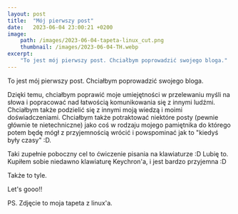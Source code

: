 ```yaml
---
layout: post
title:  "Mój pierwszy post"
date:   2023-06-04 23:00:21 +0200
image:
    path: /images/2023-06-04-tapeta-linux_cut.png
    thumbnail: /images/2023-06-04-TH.webp
excerpt:
    "To jest mój pierwszy post. Chciałbym poprowadzić swojego bloga."
---
```


To jest mój pierwszy post. Chciałbym poprowadzić swojego bloga.

Dzięki temu, chciałbym poprawić moje umiejętności w przelewaniu myśli na słowa i popracować nad łatwością komunikowania się z innymi ludźmi. Chciałbym także podzielić się z innymi moją wiedzą i moimi doświadczeniami. Chciałbym także potraktować niektóre posty (pewnie głównie te nietechniczne) jako coś w rodzaju mojego pamiętnika do którego potem będę mógł z przyjemnością wrócić i powspominać jak to "kiedyś były czasy" :D.

Taki zupełnie poboczny cel to ćwiczenie pisania na klawiaturze :D Lubię to. Kupiłem sobie niedawno klawiaturę Keychron'a, i jest bardzo przyjemna :D

Także to tyle.

Let's gooo!!

PS. Zdjęcie to moja tapeta z linux'a.
